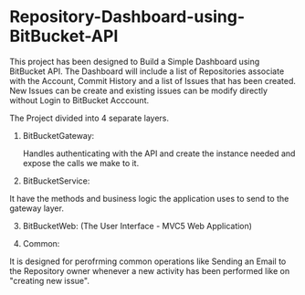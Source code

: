 Repository-Dashboard-using-BitBucket-API
========================================
This project has been designed to Build a Simple Dashboard using BitBucket API. The Dashboard will include a list of 
Repositories associate with the Account, Commit History and a list of Issues that has been created. New Issues can
be create and existing issues can be modify directly without Login to BitBucket Acccount.

The Project divided into 4 separate layers.

1) BitBucketGateway:  
   
   Handles authenticating with the API and create the instance needed and expose the calls we make to it. 
    
2) BitBucketService:

  It have the methods and business logic the application uses to send to the gateway layer.
  
3) BitBucketWeb: (The User Interface - MVC5 Web Application)

4) Common: 

  It is designed for perofrming common operations like Sending an Email to the Repository owner whenever a new activity 
  has been performed like on "creating new issue".
